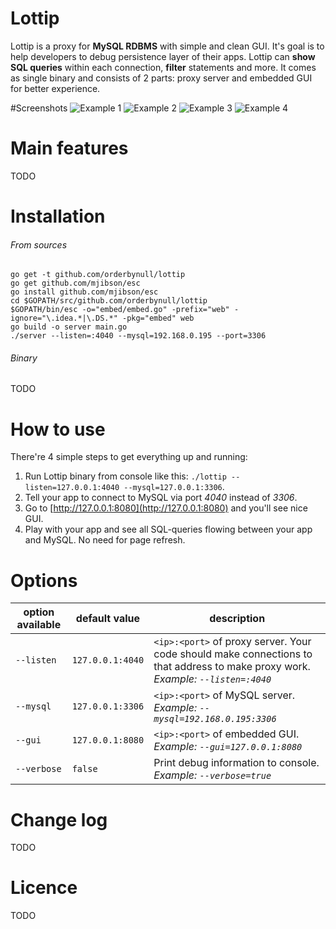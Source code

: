 # Lottip

Lottip is a proxy for **MySQL RDBMS** with simple and clean GUI. 
It's goal is to help developers to debug persistence layer of their apps. 
Lottip can **show SQL queries** within each connection, **filter** statements and more.
It сomes as single  binary and consists of 2 parts: proxy server and embedded GUI for better experience.

#Screenshots
![Example 1](https://raw.githubusercontent.com/orderbynull/lottip/master/shots/1.png)
![Example 2](https://raw.githubusercontent.com/orderbynull/lottip/master/shots/2.png)
![Example 3](https://raw.githubusercontent.com/orderbynull/lottip/master/shots/3.png)
![Example 4](https://raw.githubusercontent.com/orderbynull/lottip/master/shots/4.png)

# Main features
TODO

# Installation
###### From sources
    go get -t github.com/orderbynull/lottip
    go get github.com/mjibson/esc
    go install github.com/mjibson/esc
    cd $GOPATH/src/github.com/orderbynull/lottip
    $GOPATH/bin/esc -o="embed/embed.go" -prefix="web" -ignore="\.idea.*|\.DS.*" -pkg="embed" web
    go build -o server main.go
    ./server --listen=:4040 --mysql=192.168.0.195 --port=3306
    
###### Binary
TODO

# How to use

There're 4 simple steps to get everything up and running:
1. Run Lottip binary from console like this: `./lottip --listen=127.0.0.1:4040 --mysql=127.0.0.1:3306`.
2. Tell your app to connect to MySQL via port *4040* instead of *3306*.
3. Go to [http://127.0.0.1:8080](http://127.0.0.1:8080) and you'll see nice GUI.
4. Play with your app and see all SQL-queries flowing between your app and MySQL. No need for page refresh.

 

# Options
| option available       |  default value  | description                                                                                                          
| ---------------------- |-----------------|-------------------------------------------------------------------------------------------------  
| `--listen`             | `127.0.0.1:4040`|`<ip>:<port>` of proxy server. Your code should make connections to that address to make proxy work. *Example: `--listen=:4040`*        
| `--mysql`              | `127.0.0.1:3306`|`<ip>:<port>` of MySQL server. *Example: `--mysql=192.168.0.195:3306`*
| `--gui`                | `127.0.0.1:8080`|`<ip>:<port>` of embedded GUI. *Example: `--gui=127.0.0.1:8080`*
| `--verbose`            |      `false`    |Print debug information to console. *Example: `--verbose=true`*           

# Change log
TODO

# Licence
TODO